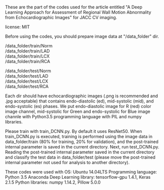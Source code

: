 These are the part of the codes used for the article entitled "A Deep Learning
Approach for Assessment of Regional Wall Motion Abnormality from
Echocardiographic Images" for JACC CV imaging.  
  
license: MIT  
  
Before using the codes, you should prepare image data at "/data_folder" dir.
  
/data_folder/train/Norm  
/data_folder/train/LAD  
/data_folder/train/LCX  
/data_folder/train/RCA  
  
/data_folder/test/Norm  
/data_folder/test/LAD  
/data_folder/test/LCX  
/data_folder/test/RCA  
  
Each dir should have echocardiographic images (.png is recommended and .jpg
acceptable) that contains endo-diastolic (ed), mid-systolic (mid), and endo-systolic (es) phases. We put endo-diastolic image for R (red) color image channel, mid-systolic for Green and endo-systolic for Blue image channle with Python3.5 programming language with PIL and
numpy libraries.  
  
Please train with train_DCNN.py. By default it uses ResNet50. When train_DCNN.py is executed, training is performed using the image data in data_folder/train (80% for training, 20% for validation), and the post-trained internal parameter is saved in the current directory. Next, run test_DCNN.py. Reading the post-trained internal parameter saved in the current directory and classify the test data in data_folder/test (please move the post-trained internal parameter not used for analysis to another directory).  
  
These codes were used with
   OS: Ubuntu 14.04LTS
   Programming language: Python 3.5 Anaconda
   Deep Learning library: tensorflow-gpu 1.4.1, Keras 2.1.5
   Python libraries: numpy 1.14.2, Pillow 5.0.0
